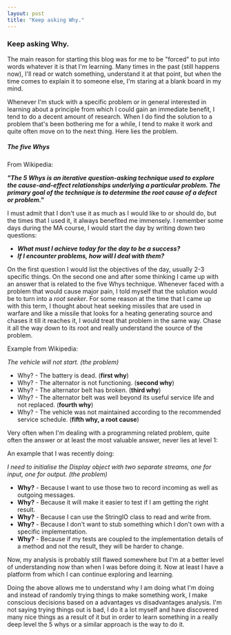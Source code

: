 ```yaml
---
layout: post
title: "Keep asking Why."
---
```


### Keep asking Why.

The main reason for starting this blog was for me to be "forced" to put into words whatever it is that I'm learning. Many times in the past (still happens now), I'll read or watch something, understand it at that point, but when the time comes to explain it to someone else, I'm staring at a blank board in my mind. 

Whenever I'm stuck with a specific problem or in general interested in learning about a principle from which I could gain an immediate benefit, I tend to do a decent amount of research. When I do find the solution to a problem that's been bothering me for a while, I tend to make it work and quite often move on to the next thing. Here lies the problem.

##### The five Whys

From Wikipedia:

**_"The 5 Whys is an iterative question-asking technique used to explore the cause-and-effect relationships underlying a particular problem. The primary goal of the technique is to determine the root cause of a defect or problem."_**

I must admit that I don't use it as much as I would like to or should do, but the times that I used it, it always benefited me immensely. I remember some days during the MA course, I would start the day by writing down two questions:

- **_What must I achieve today for the day to be a success?_**
- **_If I encounter problems, how will I deal with them?_**

On the first question I would list the objectives of the day, usually 2-3 specific things. On the second one and after some thinking I came up with an answer that is related to the five Whys technique. Whenever faced with a problem that would cause major pain, I told myself that the solution would be to turn into a *root seeker*. For some reason at the time that I came up with this term, I thought about heat seeking missiles that are used in warfare and like a missile that looks for a heating generating source and chases it till it reaches it, I would treat that problem in the same way. Chase it all the way down to its root and really understand the source of the problem.

Example from Wikipedia:

*The vehicle will not start. (the problem)*
  
- Why? - The battery is dead. (**first why**)  
- Why? - The alternator is not functioning. (**second why**)
- Why? - The alternator belt has broken. (**third why**)
- Why? - The alternator belt was well beyond its useful service life and not replaced. (**fourth why**)
- Why? - The vehicle was not maintained according to the recommended service schedule. (**fifth why, a root cause**)

Very often when I'm dealing with a programming related problem, quite often the answer or at least the most valuable answer, never lies at level 1:

An example that I was recently doing:

*I need to initialise the Display object with two separate streams, one for input, one for output. (the problem)*

- **Why?** - Because I want to use those two to record incoming as well as outgoing messages.
- **Why?** - Because it will make it easier to test if I am getting the right result.
- **Why?** - Because I can use the StringIO class to read and write from.
- **Why?** - Because I don't want to stub something which I don't own with a specific implementation.
- **Why?** - Because if my tests are coupled to the implementation details of a method and not the result, they will be harder to change.

Now, my analysis is probably still flawed somewhere but I'm at a better level of understanding now than when I was before doing it. Now at least I have a platform from which I can continue exploring and learning.

Doing the above allows me to understand why I am doing what I'm doing and instead of randomly trying things to make something work, I make conscious decisions based on a advantages vs disadvantages analysis. I'm not saying trying things out is bad, I do it a lot myself and have discovered many nice things as a result of it but in order to learn something in a really deep level the 5 whys or a similar approach is the way to do it.
